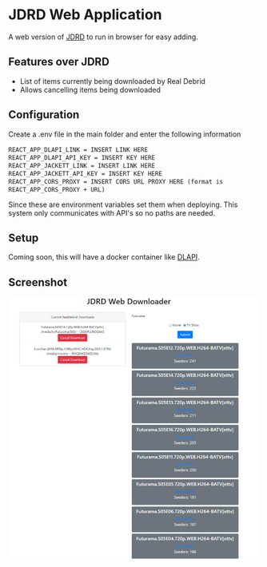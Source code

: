 # JDRD Web Application
A web version of [JDRD](https://github.com/Pocable/JDRD) to run in browser for easy adding.

## Features over JDRD
* List of items currently being downloaded by Real Debrid
* Allows cancelling items being downloaded

## Configuration
Create a .env file in the main folder and enter the following information
```
REACT_APP_DLAPI_LINK = INSERT LINK HERE
REACT_APP_DLAPI_API_KEY = INSERT KEY HERE
REACT_APP_JACKETT_LINK = INSERT LINK HERE
REACT_APP_JACKETT_API_KEY = INSERT KEY HERE
REACT_APP_CORS_PROXY = INSERT CORS URL PROXY HERE (format is REACT_APP_CORS_PROXY + URL)
```
Since these are environment variables set them when deploying. This system only communicates with API's so no paths are needed.

## Setup
Coming soon, this will have a docker container like [DLAPI](https://github.com/Pocable/DLAPI).

## Screenshot
![Main UI](UIIMG.PNG?raw=true)
